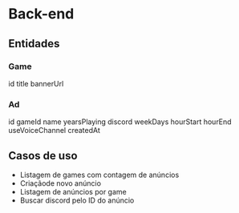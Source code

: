 # Back-end

## Entidades

### Game

id
title
bannerUrl

### Ad

id
gameId
name
yearsPlaying
discord
weekDays
hourStart
hourEnd
useVoiceChannel
createdAt


## Casos de uso

- Listagem de games com contagem de anúncios
- Criaçãode novo anúncio
- Listagem de anúncios por game
- Buscar discord pelo ID do anúncio
